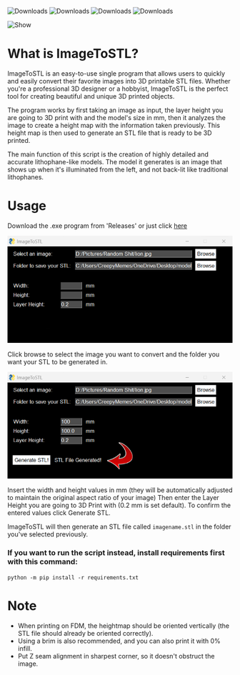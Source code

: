 ![Downloads](https://img.shields.io/github/downloads/creepymemes/imagetostl/total)
![Downloads](https://img.shields.io/github/v/release/creepymemes/imagetostl)
![Downloads](https://img.shields.io/github/license/creepymemes/imagetostl)
![Downloads](https://img.shields.io/github/last-commit/creepymemes/imagetostl?color=red)

![Show](media/Showcase.gif)

What is ImageToSTL?
=====

ImageToSTL is an easy-to-use single program that allows users to quickly and easily convert their favorite images into 3D printable STL files. Whether you're a professional 3D designer or a hobbyist, ImageToSTL is the perfect tool for creating beautiful and unique 3D printed objects.

The program works by first taking an image as input, the layer height you are going to 3D print with and the model's size in mm, then it analyzes the image to create a height map with the information taken previously. This height map is then used to generate an STL file that is ready to be 3D printed.

The main function of this script is the creation of highly detailed and accurate lithophane-like models. The model it generates is an image that shows up when it's illuminated from the left, and not back-lit like traditional lithophanes.

Usage
=====

Download the .exe program from 'Releases' or just click [here](https://github.com/CreepyMemes/ImageToSTL/releases/download/v1.5/ImageToSTL.exe)

![Usage](media/Usage.png)

Click browse to select the image you want to convert and the folder you want your STL to be generated in.

![Usage](media/Generation.png)

Insert the width and height values in mm (they will be automatically adjusted to maintain the original aspect ratio of your image)
Then enter the Layer Height you are going to 3D Print with (0.2 mm is set default). To confirm the entered values click Generate STL. 

ImageToSTL will then generate an STL file called `imagename.stl` in the folder you've selected previously.

### If you want to run the script instead, install requirements first with this command:
```
python -m pip install -r requirements.txt
```

Note
======

- When printing on FDM, the heightmap should be oriented vertically (the STL file should already be oriented correctly).
- Using a brim is also recommended, and you can also print it with 0% infill.
- Put Z seam alignment in sharpest corner, so it doesn't obstruct the image.
